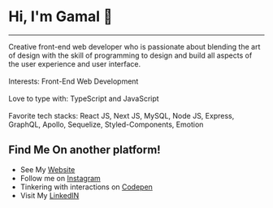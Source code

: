 # Hi, I'm Gamal 👋
<hr>

<p>
Creative front-end web developer who is passionate about blending the art of design with the skill of programming to design and build all aspects of the user experience and user interface. 
<br> <br>
Interests: Front-End Web Development
</br> </br> 
Love to type with: TypeScript and JavaScript
</br> </br> 
Favorite tech stacks: React JS, Next JS, MySQL, Node JS, Express, GraphQL, Apollo, Sequelize, Styled-Components, Emotion
</p>

## Find Me On another platform!
- See My <a href="https://gamalliel19.github.io/gmllshrn-portfolio/"> Website </a>
- Follow me on <a href="https://www.instagram.com/gmllshrn/" > Instagram </a>
- Tinkering with interactions on <a href="https://codepen.io/gamalliel19"> Codepen</a> 
- Visit My <a href="https://www.linkedin.com/feed/"> LinkedIN </a>

<!-- <p>
    <img src="https://github-readme-stats.vercel.app/api?username=Gamalliel19&hide=contribs,prs&show_icons=true&hide_border=true&title_color=000" />
    <img src="https://github-readme-stats.vercel.app/api/top-langs/?username=Gamalliel19&layout=compact" height=180 />
</p> -->

<!--
**Gamalliel19/Gamalliel19** is a ✨ _special_ ✨ repository because its `README.md` (this file) appears on your GitHub profile.

Here are some ideas to get you started:

- 🔭 I’m currently working on ...
- 🌱 I’m currently learning ...
- 👯 I’m looking to collaborate on ...
- 🤔 I’m looking for help with ...
- 💬 Ask me about ...
- 📫 How to reach me: ...
- 😄 Pronouns: ...
- ⚡ Fun fact: ...
-->
